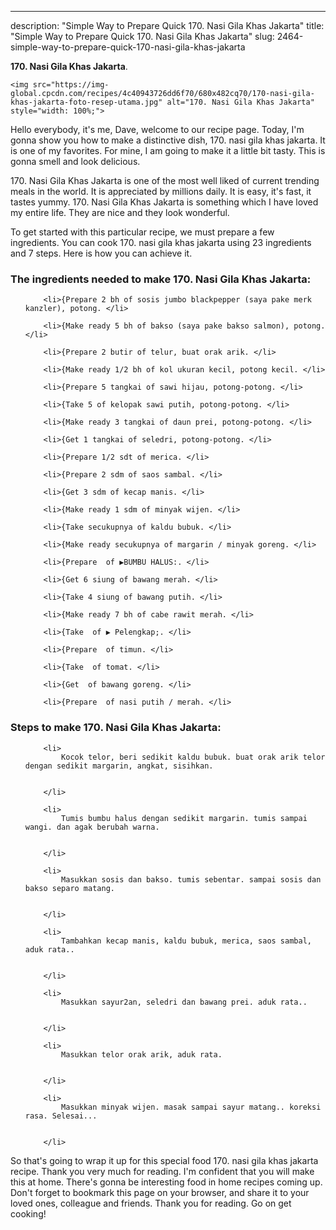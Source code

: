 ---
description: "Simple Way to Prepare Quick 170. Nasi Gila Khas Jakarta"
title: "Simple Way to Prepare Quick 170. Nasi Gila Khas Jakarta"
slug: 2464-simple-way-to-prepare-quick-170-nasi-gila-khas-jakarta

<p>
	<strong>170. Nasi Gila Khas Jakarta</strong>. 
	
</p>
<p>
	
	<img src="https://img-global.cpcdn.com/recipes/4c40943726dd6f70/680x482cq70/170-nasi-gila-khas-jakarta-foto-resep-utama.jpg" alt="170. Nasi Gila Khas Jakarta" style="width: 100%;">
	
	
</p>
<p>
	Hello everybody, it's me, Dave, welcome to our recipe page. Today, I'm gonna show you how to make a distinctive dish, 170. nasi gila khas jakarta. It is one of my favorites. For mine, I am going to make it a little bit tasty. This is gonna smell and look delicious.
</p>
	
<p>
	
</p>
<p>
	170. Nasi Gila Khas Jakarta is one of the most well liked of current trending meals in the world. It is appreciated by millions daily. It is easy, it's fast, it tastes yummy. 170. Nasi Gila Khas Jakarta is something which I have loved my entire life. They are nice and they look wonderful.
</p>

<p>
To get started with this particular recipe, we must prepare a few ingredients. You can cook 170. nasi gila khas jakarta using 23 ingredients and 7 steps. Here is how you can achieve it.
</p>

<h3>The ingredients needed to make 170. Nasi Gila Khas Jakarta:</h3>

<ol>
	
		<li>{Prepare 2 bh of sosis jumbo blackpepper (saya pake merk kanzler), potong. </li>
	
		<li>{Make ready 5 bh of bakso (saya pake bakso salmon), potong. </li>
	
		<li>{Prepare 2 butir of telur, buat orak arik. </li>
	
		<li>{Make ready 1/2 bh of kol ukuran kecil, potong kecil. </li>
	
		<li>{Prepare 5 tangkai of sawi hijau, potong-potong. </li>
	
		<li>{Take 5 of kelopak sawi putih, potong-potong. </li>
	
		<li>{Make ready 3 tangkai of daun prei, potong-potong. </li>
	
		<li>{Get 1 tangkai of seledri, potong-potong. </li>
	
		<li>{Prepare 1/2 sdt of merica. </li>
	
		<li>{Prepare 2 sdm of saos sambal. </li>
	
		<li>{Get 3 sdm of kecap manis. </li>
	
		<li>{Make ready 1 sdm of minyak wijen. </li>
	
		<li>{Take secukupnya of kaldu bubuk. </li>
	
		<li>{Make ready secukupnya of margarin / minyak goreng. </li>
	
		<li>{Prepare  of ▶️BUMBU HALUS:. </li>
	
		<li>{Get 6 siung of bawang merah. </li>
	
		<li>{Take 4 siung of bawang putih. </li>
	
		<li>{Make ready 7 bh of cabe rawit merah. </li>
	
		<li>{Take  of ▶️ Pelengkap;. </li>
	
		<li>{Prepare  of timun. </li>
	
		<li>{Take  of tomat. </li>
	
		<li>{Get  of bawang goreng. </li>
	
		<li>{Prepare  of nasi putih / merah. </li>
	
</ol>
<p>
	
</p>

<h3>Steps to make 170. Nasi Gila Khas Jakarta:</h3>

<ol>
	
		<li>
			Kocok telor, beri sedikit kaldu bubuk. buat orak arik telor dengan sedikit margarin, angkat, sisihkan.
			
			
		</li>
	
		<li>
			Tumis bumbu halus dengan sedikit margarin. tumis sampai wangi. dan agak berubah warna.
			
			
		</li>
	
		<li>
			Masukkan sosis dan bakso. tumis sebentar. sampai sosis dan bakso separo matang.
			
			
		</li>
	
		<li>
			Tambahkan kecap manis, kaldu bubuk, merica, saos sambal, aduk rata..
			
			
		</li>
	
		<li>
			Masukkan sayur2an, seledri dan bawang prei. aduk rata..
			
			
		</li>
	
		<li>
			Masukkan telor orak arik, aduk rata.
			
			
		</li>
	
		<li>
			Masukkan minyak wijen. masak sampai sayur matang.. koreksi rasa. Selesai...
			
			
		</li>
	
</ol>

<p>
	
</p>

<p>
	So that's going to wrap it up for this special food 170. nasi gila khas jakarta recipe. Thank you very much for reading. I'm confident that you will make this at home. There's gonna be interesting food in home recipes coming up. Don't forget to bookmark this page on your browser, and share it to your loved ones, colleague and friends. Thank you for reading. Go on get cooking!
</p>
